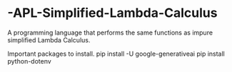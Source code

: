 # -APL-Simplified-Lambda-Calculus
A programming language that performs the same functions as impure simplified Lambda Calculus.

Important packages to install.
pip install -U google-generativeai
pip install python-dotenv




